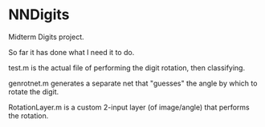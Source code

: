 # NNDigits
Midterm Digits project.

So far it has done what I need it to do.

test.m is the actual file of performing the digit rotation, then classifying.

genrotnet.m generates a separate net that "guesses" the angle by which to rotate the digit.

RotationLayer.m is a custom 2-input layer (of image/angle) that performs the rotation.
